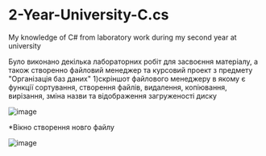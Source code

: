 # 2-Year-University-C.cs
My knowledge of C# from laboratory work during my second year at university

Було виконано декілька лабораторних робіт для засвоєння матеріалу, а також створенно файловий менеджер та курсовий проект з предмету "Організація баз даних"
1)скріншот файлового менеджеру в якому є функції сортування, створення файлів, видалення, копіювання, вирізання, зміна назви та відображення загруженості диску

![image](https://github.com/Radan1t/2-Year-University-C.cs/assets/117475310/889c66f2-327f-4189-99dd-fdbcbe685b37)

*Вікно створення новго файлу

![image](https://github.com/Radan1t/2-Year-University-C.cs/assets/117475310/faad379d-7ff9-4de3-9e5e-9b89e77bd6c3)
